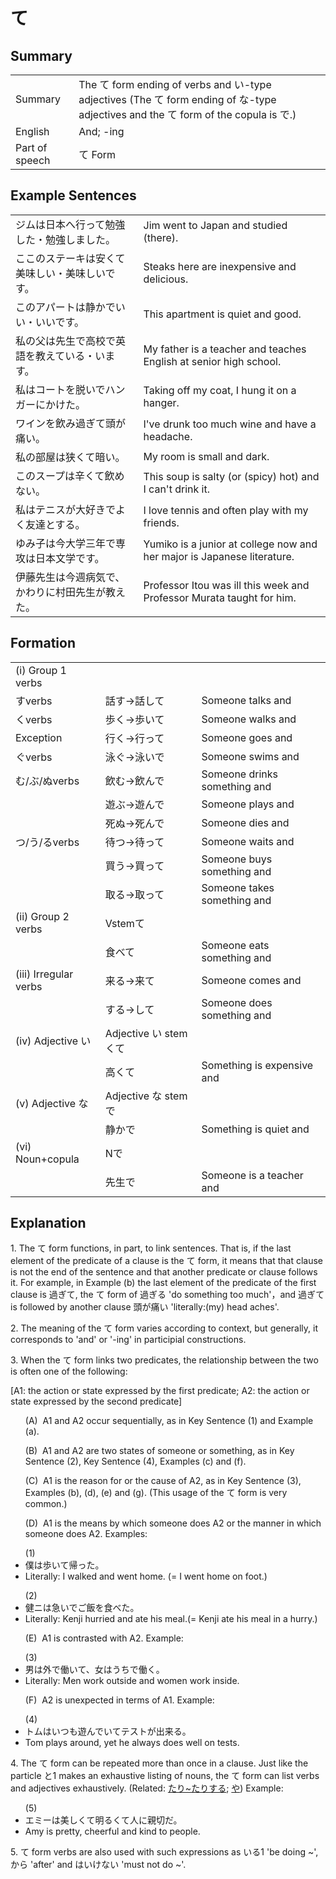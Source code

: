 # て

## Summary

<table><tr>   <td>Summary</td>   <td>The て form ending of verbs and い-type adjectives (The て form ending of な-type adjectives and the て form of the copula is で.)</td></tr><tr>   <td>English</td>   <td>And; -ing</td></tr><tr>   <td>Part of speech</td>   <td>て Form</td></tr></table>

## Example Sentences

<table><tr>   <td>ジムは日本へ行って勉強した・勉強しました。</td>   <td>Jim went to Japan and studied (there).</td></tr><tr>   <td>ここのステーキは安くて美味しい・美味しいです。</td>   <td>Steaks here are inexpensive and delicious.</td></tr><tr>   <td>このアパートは静かでいい・いいです。</td>   <td>This apartment is quiet and good.</td></tr><tr>   <td>私の父は先生で高校で英語を教えている・います。</td>   <td>My father is a teacher and teaches English at senior high school.</td></tr><tr>   <td>私はコートを脱いでハンガーにかけた。</td>   <td>Taking off my coat, I hung it on a hanger.</td></tr><tr>   <td>ワインを飲み過ぎて頭が痛い。</td>   <td>I've drunk too much wine and have a headache.</td></tr><tr>   <td>私の部屋は狭くて暗い。</td>   <td>My room is small and dark.</td></tr><tr>   <td>このスープは辛くて飲めない。</td>   <td>This soup is salty (or (spicy) hot) and I can't drink it.</td></tr><tr>   <td>私はテニスが大好きでよく友達とする。</td>   <td>I love tennis and often play with my friends.</td></tr><tr>   <td>ゆみ子は今大学三年で専攻は日本文学です。</td>   <td>Yumiko is a junior at college now and her major is Japanese literature.</td></tr><tr>   <td>伊藤先生は今週病気で、かわりに村田先生が教えた。</td>   <td>Professor Itou was ill this week and Professor Murata taught for him.</td></tr></table>

## Formation

<table class="table"> <tbody><tr class="tr head"> <td class="td"><span class="numbers">(i)</span> <span class="bold"><span> Group 1 verbs</span></span></td> <td class="td"><span>&nbsp;</span></td> <td class="td"><span>&nbsp;</span></td> </tr> <tr class="tr head"> <td class="td"><span class="bold"><span>す</span><span class="bold"><span>verbs</span></span></span></td> <td class="td"><span>話す</span><span>→話<span class="concept">して</span></span></td> <td class="td"><span>Someone    talks and</span></td> </tr> <tr class="tr head"> <td class="td"><span class="bold"><span>く</span><span class="bold"><span>verbs</span></span></span></td> <td class="td"><span>歩く</span><span>→歩<span class="concept">いて</span></span></td> <td class="td"><span>Someone    walks and</span></td> </tr> <tr class="tr head"> <td class="td"><span class="bold"><span>Exception</span></span></td> <td class="td"><span>行く</span><span>→行<span class="concept">って</span></span></td> <td class="td"><span>Someone    goes and</span></td> </tr> <tr class="tr head"> <td class="td"><span class="bold"><span>ぐ</span><span class="bold"><span>verbs</span></span></span></td> <td class="td"><span>泳ぐ</span><span>→泳<span class="concept">いで</span></span></td> <td class="td"><span>Someone    swims and</span></td> </tr> <tr class="tr head"> <td class="td"><span class="bold"><span>む</span><span class="bold"><span>/ぶ/ぬverbs</span></span></span></td> <td class="td"><span>飲む</span><span>→飲<span class="concept">んで</span></span></td> <td class="td"><span>Someone    drinks something and</span></td> </tr> <tr class="tr head"> <td class="td"><span class="bold"><span>&nbsp;</span></span></td> <td class="td"><span>遊ぶ</span><span>→遊<span class="concept">んで</span></span></td> <td class="td"><span>Someone    plays and</span></td> </tr> <tr class="tr"> <td class="td"><span>&nbsp;</span></td> <td class="td"><span>死ぬ</span><span>→死<span class="concept">んで</span></span></td> <td class="td"><span>Someone    dies and</span></td> </tr> <tr class="tr head"> <td class="td"><span class="bold"><span>つ</span><span class="bold"><span>/う/るverbs</span> </span></span></td> <td class="td"><span>待つ</span><span>→待<span class="concept">って</span></span></td> <td class="td"><span>Someone    waits and</span></td> </tr> <tr class="tr"> <td class="td"><span>&nbsp;</span></td> <td class="td"><span>買う</span><span>→買<span class="concept">って</span></span></td> <td class="td"><span>Someone    buys something and</span></td> </tr> <tr class="tr"> <td class="td"><span>&nbsp;</span></td> <td class="td"><span>取る</span><span>→取<span class="concept">って</span></span></td> <td class="td"><span>Someone    takes something and</span></td> </tr> <tr class="tr head"> <td class="td"><span class="numbers">(ii)</span> <span> <span class="bold">Group 2 verbs</span></span></td> <td class="td"><span>Vstem<span class="concept">て</span></span></td> <td class="td"><span>&nbsp;</span></td> </tr> <tr class="tr"> <td class="td"><span>&nbsp;</span></td> <td class="td"><span>食べ<span class="concept">て</span></span> </td> <td class="td"><span>Someone    eats something and</span></td> </tr> <tr class="tr head"> <td class="td"><span class="numbers">(iii)</span> <span> <span class="bold">Irregular verbs</span></span></td> <td class="td"><span>来る</span><span>→来<span class="concept">て</span></span></td> <td class="td"><span>Someone    comes and</span></td> </tr> <tr class="tr"> <td class="td"><span>&nbsp;</span></td> <td class="td"><span>する</span><span>→<span class="concept">して</span></span></td> <td class="td"><span>Someone    does something and</span></td> </tr> <tr class="tr head"> <td class="td"><span class="numbers">(iv)</span> <span> <span class="bold">Adjective い</span></span></td> <td class="td"><span>Adjective い stem <span class="concept">くて</span></span></td> <td class="td"><span>&nbsp;</span></td> </tr> <tr class="tr"> <td class="td"><span>&nbsp;</span></td> <td class="td"><span>高<span class="concept">くて</span></span> </td> <td class="td"><span>Something    is expensive and</span></td> </tr> <tr class="tr head"> <td class="td"><span class="numbers">(v)</span> <span> <span class="bold">Adjective な</span></span></td> <td class="td"><span>Adjective な stem <span class="concept">で</span></span></td> <td class="td"><span>&nbsp;</span></td> </tr> <tr class="tr"> <td class="td"><span>&nbsp;</span></td> <td class="td"><span>静か<span class="concept">で</span></span> </td> <td class="td"><span>Something    is quiet and</span></td> </tr> <tr class="tr head"> <td class="td"><span class="numbers">(vi)</span> <span> <span class="bold">Noun+copula</span></span></td> <td class="td"><span>N<span class="concept">で</span></span></td> <td class="td"><span>&nbsp;</span></td> </tr> <tr class="tr"> <td class="td"><span>&nbsp;</span></td> <td class="td"><span>先生<span class="concept">で</span></span> </td> <td class="td"><span>Someone    is a teacher and</span></td> </tr></tbody></table>

## Explanation

<p>1. The <span class="cloze">て</span> form functions, in part, to link sentences. That is, if the last element of the predicate of a clause is the <span class="cloze">て</span> form, it means that that clause is not the end of the sentence and that another predicate or clause follows it. For example, in Example (b) the last element of the predicate of the first clause is 過ぎ<span class="cloze">て</span>, the <span class="cloze">て</span> form of 過ぎる 'do something too much'，and 過ぎ<span class="cloze">て</span> is followed by another clause 頭が痛い 'literally:(my) head aches'.</p>  <p>2. The meaning of the <span class="cloze">て</span> form varies according to context, but generally, it corresponds to 'and' or '-ing' in participial constructions.</p>  <p>3. When the <span class="cloze">て</span> form links two predicates, the relationship between the two is often one of the following:</p>  <p>[A1: the action or state expressed by the first predicate; A2: the action or state expressed by the second predicate]</p>  <ul>(A)&nbsp;&nbsp;A1 and A2 occur sequentially, as in Key Sentence (1) and Example (a).</ul>  <ul>(B)&nbsp;&nbsp;A1 and A2 are two states of someone or something, as in Key Sentence (2), Key Sentence (4), Examples (c) and (f).</ul>  <ul>(C)&nbsp;&nbsp;A1 is the reason for or the cause of A2, as in Key Sentence (3), Examples (b), (d), (e) and (g). (This usage of the <span class="cloze">て</span> form is very common.)</ul>  <ul>(D)&nbsp;&nbsp;A1 is the means by which someone does A2 or the manner in which someone does A2. Examples:</ul>  <ul>(1) <li>僕は歩い<span class="cloze">て</span>帰った。</li> <li>Literally: I walked and went home. (= I went home on foot.)</li> </ul>  <ul>(2) <li>健ニは急い<span class="cloze">で</span>ご飯を食べた。</li> <li>Literally: Kenji hurried and ate his meal.(= Kenji ate his meal in a hurry.)</li> </ul>  <ul>(E)&nbsp;&nbsp;A1 is contrasted with A2. Example:</ul>  <ul>(3) <li>男は外で働い<span class="cloze">て</span>、女はうちで働く。</li> <li>Literally: Men work outside and women work inside.</li> </ul>  <ul>(F)&nbsp;&nbsp;A2 is unexpected in terms of A1. Example:</ul>  <ul>(4) <li>トムはいつも遊んでい<span class="cloze">て</span>テストが出来る。</li> <li>Tom plays around, yet he always does well on tests.</li> </ul>  <p>4. The <span class="cloze">て</span> form can be repeated more than once in a clause. Just like the particle と1 makes an exhaustive listing of nouns, the <span class="cloze">て</span> form can list verbs and adjectives exhaustively. (Related: <a href="#㊦ たり～たりする">たり~たりする</a>; <a href="#㊦ や">や</a>) Example:</p>  <ul>(5) <li>エミーは美しく<span class="cloze">て</span>明るく<span class="cloze">て</span>人に親切だ。</li> <li>Amy is pretty, cheerful and kind to people.</li> </ul>  <p>5. <span class="cloze">て</span> form verbs are also used with such expressions as いる1 'be doing ~', から 'after' and はいけない 'must not do ~'.</p>


